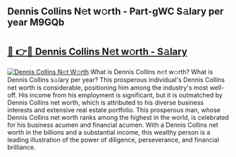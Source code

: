 ## Dennis Collins N𝚎t w𝚘rth - Part-gWC S𝚊lary per year M9GQb

# <h2><a href="http://gc1qcd9.nevu.top/?p=Dennis+Collins">🔗 👉🔴 Dennis Collins N𝚎t w𝚘rth - S𝚊lary</a></h2>

[![Dennis Collins N𝚎t W𝚘rth](https://i.imgur.com/Oavwk0R.jpeg)](http://gc1qcd9.nevu.top/?p=Dennis+Collins)
What is Dennis Collins n𝚎t w𝚘rth? What is Dennis Collins s𝚊lary per year?
This prosperous individual's Dennis Collins net worth is considerable, positioning him among the industry's most well-off. His income from his employment is significant, but it is outmatched by Dennis Collins net worth, which is attributed to his diverse business interests and extensive real estate portfolio. This prosperous man, whose Dennis Collins net worth ranks among the highest in the world, is celebrated for his business acumen and financial acumen. With a Dennis Collins net worth in the billions and a substantial income, this wealthy person is a leading illustration of the power of diligence, perseverance, and financial brilliance.
